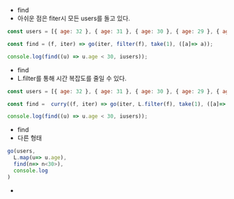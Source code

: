 - find
- 아쉬운 점은 fiter시 모든 users를 돌고 있다.

```javascript
const users = [{ age: 32 }, { age: 31 }, { age: 30 }, { age: 29 }, { age: 28 }];

const find = (f, iter) => go(iter, filter(f), take(1), ([a]=> a));

console.log(find((u) => u.age < 30, iusers));
```

- find
- L.filter를 통해 시간 복잡도를 줄일 수 있다.

```javascript
const users = [{ age: 32 }, { age: 31 }, { age: 30 }, { age: 29 }, { age: 28 }];

const find =  curry((f, iter) => go(iter, L.filter(f), take(1), ([a]=> a))); // ([a]=> a)는 구조분해

console.log(find((u) => u.age < 30, iusers));
```

- find
- 다른 형태

```javascript
go(users,
  L.map(u=> u.age),
  find(n=> n<30>),
  console.log
)
```

-
